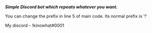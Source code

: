 _**Simple Discord bot which repeats whatever you want.**_

You can change the prefix in line 5 of main code. Its normal prefix is '!'

My discord - !kinowhat#0001
